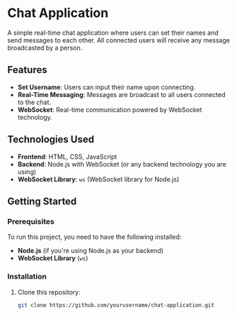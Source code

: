 # Chat Application

A simple real-time chat application where users can set their names and send messages to each other. All connected users will receive any message broadcasted by a person.

## Features
- **Set Username**: Users can input their name upon connecting.
- **Real-Time Messaging**: Messages are broadcast to all users connected to the chat.
- **WebSocket**: Real-time communication powered by WebSocket technology.

## Technologies Used
- **Frontend**: HTML, CSS, JavaScript
- **Backend**: Node.js with WebSocket (or any backend technology you are using)
- **WebSocket Library**: `ws` (WebSocket library for Node.js)

## Getting Started

### Prerequisites
To run this project, you need to have the following installed:
- **Node.js** (if you're using Node.js as your backend)
- **WebSocket Library** (`ws`)

### Installation

1. Clone this repository:
   ```bash
   git clone https://github.com/yourusername/chat-application.git
